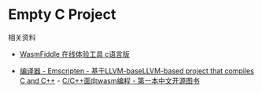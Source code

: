 # Empty C Project

相关资料

- [WasmFiddle 在线体验工具 c语言版](https://wasdk.github.io/WasmFiddle/)

- [编译器 - Emscripten - 基于LLVM-baseLLVM-based project that compiles C and C++](http://kripken.github.io/emscripten-site/)	- [C/C++面向wasm编程 - 第一本中文开源图书](https://github.com/3dgen/cppwasm-book)	